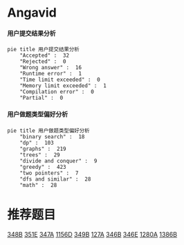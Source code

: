 # Angavid

<!-- tabs:start -->



#### **用户提交结果分析**

```mermaid
pie title 用户提交结果分析
    "Accepted" :  32
    "Rejected" :  0
    "Wrong answer" :  16
    "Runtime error" :  1
    "Time limit exceeded" :  0
    "Memory limit exceeded" :  1
    "Compilation error" :  0
    "Partial" :  0
```

#### **用户做题类型偏好分析**

```mermaid
pie title 用户做题类型偏好分析
    "binary search" :  18
    "dp" :  103
    "graphs" :  219
    "trees" :  29
    "divide and conquer" :  9
    "greedy" :  423
    "two pointers" :  7
    "dfs and similar" :  28
    "math" :  28
```



<!-- tabs:end -->
# 推荐题目
[348B](https://codeforces.com/contest/348/problem/B)
[351E](https://codeforces.com/contest/351/problem/E)
[347A](https://codeforces.com/contest/347/problem/A)
[1156D](https://codeforces.com/contest/1156/problem/D)
[349B](https://codeforces.com/contest/349/problem/B)
[127A](https://codeforces.com/contest/127/problem/A)
[346B](https://codeforces.com/contest/346/problem/B)
[346E](https://codeforces.com/contest/346/problem/E)
[1280A](https://codeforces.com/contest/1280/problem/A)
[1386B](https://codeforces.com/contest/1386/problem/B)
